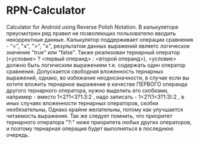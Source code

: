 # RPN-Calculator
Calculator for Android using Reverse Polish Notation.
В калькуляторе преусмотрен ряд правил не позволяющих пользователю вводить некорректные данные.
Калькулятор поддерживает операции сравнения - "<", "≤", ">", "≥", результатом данных выражений являетс логическое значение "true" или
"false". Также реализован тернарный оператор (<условие> ? <первый операнд> : <второй операнд>), <условие> должно быть логическим выражением
т.е. содержать один оператор сравнения. Допускается свободная вложенность тернарных выражений, однако, во избежание неоднозначности,
в случае если вы хотите вложить тернарное выражение в качестве ПЕРВОГО операнда другого тернарного оператора, нужно выделить его скобками,
например - вместо 1<2?1<3?1:3:2 , надо записать - 1<2?(1<3?1:3):2 , в иных случаях вложенности тернарных операторов, скобки необязательны,
Однако крайне желательны, потому как улучшается читаемость выражения. Так же следует помнить, что приоритет тернарного оператора "?:"
ниже приоритета любых других операторов, и поэтому тернарная операция будет выполняться в последнюю очередь.
